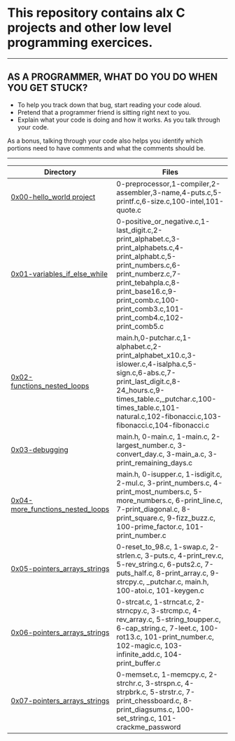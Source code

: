 # This repository contains alx C projects and other low level programming exercices.
---
## AS A PROGRAMMER, WHAT DO YOU DO WHEN YOU GET STUCK?
- To help you track down that bug, start reading your code aloud.
- Pretend that a programmer friend is sitting right next to you.
- Explain what your code is doing and how it works. As you talk through your code.

As a bonus, talking through your code also helps you identify which portions need to have comments and what the comments should be.

----
|Directory |Files|
|-----|-----|
|[0x00-hello_world project](https://github.com/Mohamed-Silaya/alx-low_level_programming/tree/main/0x00-hello_world)|0-preprocessor,1-compiler,2-assembler,3-name,4-puts.c,5-printf.c,6-size.c,100-intel,101-quote.c|
|[0x01-variables_if_else_while](https://github.com/Mohamed-Silaya/alx-low_level_programming/tree/main/0x01-variables_if_else_while)|0-positive_or_negative.c,1-last_digit.c,2-print_alphabet.c,3-print_alphabets.c,4-print_alphabt.c,5-print_numbers.c,6-print_numberz.c,7-print_tebahpla.c,8-print_base16.c,9-print_comb.c,100-print_comb3.c,101-print_comb4.c,102-print_comb5.c|
|[0x02-functions_nested_loops](https://github.com/Mohamed-Silaya/alx-low_level_programming/tree/main/0x02-functions_nested_loops)|main.h,0-putchar.c,1-alphabet.c,2-print_alphabet_x10.c,3-islower.c,4-isalpha.c,5-sign.c,6-abs.c,7-print_last_digit.c,8-24_hours.c,9-times_table.c,_putchar.c,100-times_table.c,101-natural.c,102-fibonacci.c,103-fibonacci.c,104-fibonacci.c|
|[0x03-debugging](https://github.com/Mohamed-Silaya/alx-low_level_programming/tree/main/0x03-debugging)|main.h, 0-main.c, 1-main.c, 2-largest_number.c, 3-convert_day.c, 3-main_a.c, 3-print_remaining_days.c|
|[0x04-more_functions_nested_loops](https://github.com/Mohamed-Silaya/alx-low_level_programming/tree/main/0x04-more_functions_nested_loops)|main.h, 0-isupper.c, 1-isdigit.c, 2-mul.c, 3-print_numbers.c, 4-print_most_numbers.c, 5-more_numbers.c, 6-print_line.c, 7-print_diagonal.c, 8-print_square.c, 9-fizz_buzz.c, 100-prime_factor.c, 101-print_number.c|
|[0x05-pointers_arrays_strings](https://github.com/Mohamed-Silaya/alx-low_level_programming/tree/main/0x05-pointers_arrays_strings)|0-reset_to_98.c, 1-swap.c, 2-strlen.c, 3-puts.c, 4-print_rev.c, 5-rev_string.c, 6-puts2.c, 7-puts_half.c, 8-print_array.c, 9-strcpy.c, _putchar.c, main.h, 100-atoi.c, 101-keygen.c|
|[0x06-pointers_arrays_strings](https://github.com/Mohamed-Silaya/alx-low_level_programming/tree/main/0x06-pointers_arrays_strings)|0-strcat.c, 1-strncat.c, 2-strncpy.c, 3-strcmp.c, 4-rev_array.c, 5-string_toupper.c, 6-cap_string.c, 7-leet.c, 100-rot13.c, 101-print_number.c, 102-magic.c, 103-infinite_add.c, 104-print_buffer.c
|[0x07-pointers_arrays_strings](https://github.com/Mohamed-Silaya/alx-low_level_programming/tree/main/0x07-pointers_arrays_strings)|0-memset.c, 1-memcpy.c, 2-strchr.c, 3-strspn.c, 4-strpbrk.c, 5-strstr.c, 7-print_chessboard.c, 8-print_diagsums.c, 100-set_string.c, 101-crackme_password
